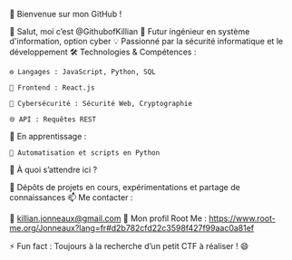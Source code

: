 🚀 Bienvenue sur mon GitHub !

👋 Salut, moi c’est @GithubofKillian
🔐 Futur ingénieur en système d'information, option cyber
💡 Passionné par la sécurité informatique et le développement
🛠️ Technologies & Compétences :

    ⚙️ Langages : JavaScript, Python, SQL

    🎨 Frontend : React.js

    🔐 Cybersécurité : Sécurité Web, Cryptographie

    🌐 API : Requêtes REST

🌱 En apprentissage :

    🤖 Automatisation et scripts en Python

🎯 À quoi s’attendre ici ?

🚧 Dépôts de projets en cours, expérimentations et partage de connaissances
📫 Me contacter :

💌 killian.jonneaux@gmail.com
🧠 Mon profil Root Me : https://www.root-me.org/Jonneaux?lang=fr#d2b782cfd22c3598f427f99aac0a81ef

⚡ Fun fact : Toujours à la recherche d’un petit CTF à réaliser ! 😄
